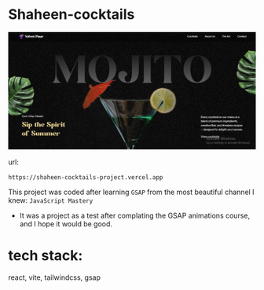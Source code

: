 # Shaheen-cocktails

<img src="./image.png"></img>

url:
```url
https://shaheen-cocktails-project.vercel.app
```

This project was coded after learning `GSAP` from the most beautiful channel I knew: `JavaScript Mastery`
<br>
- It was a project as a test after complating the GSAP animations course, and I hope it would be good.

# tech stack:

react, vite, tailwindcss, gsap

